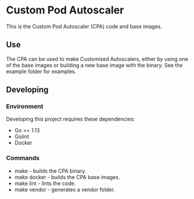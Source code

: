 # Custom Pod Autoscaler

This is the Custom Pod Autoscaler (CPA) code and base images.

## Use

The CPA can be used to make Customised Autoscalers, either by using one of the base images or building a new base image with the binary. See the example folder for examples.

## Developing
### Environment
Developing this project requires these dependencies:

* Go >= 1.13
* Golint
* Docker

### Commands

* make - builds the CPA binary.
* make docker - builds the CPA base images.
* make lint - lints the code.
* make vendor - generates a vendor folder.